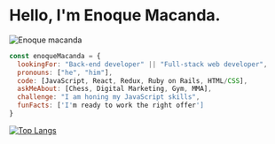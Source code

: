 # Hello, I'm Enoque Macanda.
![Enoque macanda](https://user-images.githubusercontent.com/76396858/201749672-5cac8520-ec93-4b5d-a137-b47fc502e5db.png) 
```javascript
const enoqueMacanda = {
  lookingFor: "Back-end developer" || "Full-stack web developer",
  pronouns: ["he", "him"],
  code: [JavaScript, React, Redux, Ruby on Rails, HTML/CSS],
  askMeAbout: [Chess, Digital Marketing, Gym, MMA],
  challenge: "I am honing my JavaScript skills",
  funFacts: ['I'm ready to work the right offer']
}
```
[![Top Langs](https://github-readme-stats.vercel.app/api/top-langs/?username=enoqueJonas)](https://github.com/anuraghazra/github-readme-stats)

